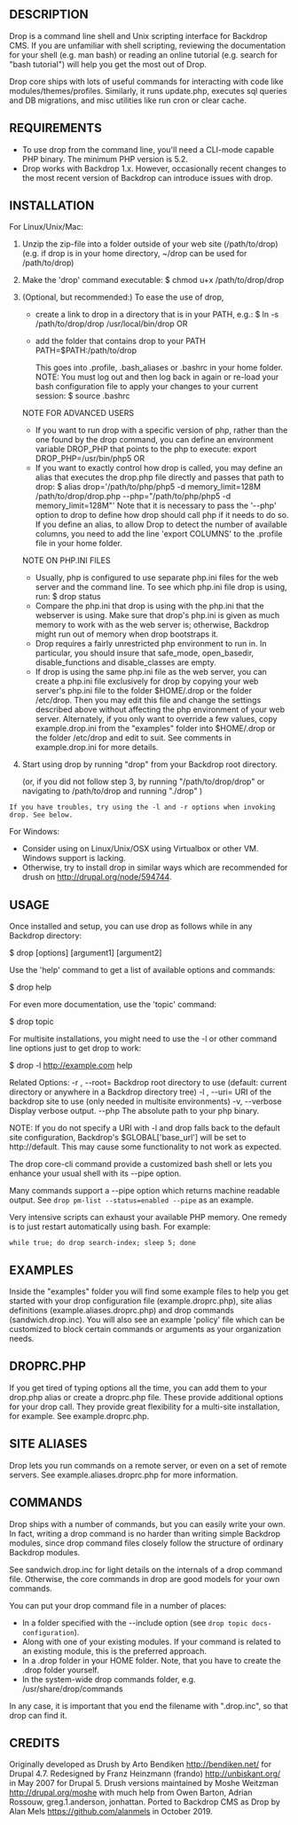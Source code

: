 DESCRIPTION
-----------
Drop is a command line shell and Unix scripting interface for Backdrop CMS.
If you are unfamiliar with shell scripting, reviewing the documentation
for your shell (e.g. man bash) or reading an online tutorial (e.g. search
for "bash tutorial") will help you get the most out of Drop.

Drop core ships with lots of useful commands for interacting with code
like modules/themes/profiles. Similarly, it runs update.php, executes sql
queries and DB migrations, and misc utilities like run cron or clear cache.

REQUIREMENTS
------------
* To use drop from the command line, you'll need a CLI-mode capable PHP
  binary. The minimum PHP version is 5.2.
* Drop works with Backdrop 1.x.  However, occasionally recent changes to the
  most recent version of Backdrop can introduce issues with drop.

INSTALLATION
------------
For Linux/Unix/Mac:
  1. Unzip the zip-file into a folder outside of your web site (/path/to/drop)
     (e.g. if drop is in your home directory, ~/drop can be used for /path/to/drop)
  2. Make the 'drop' command executable:
       $ chmod u+x /path/to/drop/drop
  3. (Optional, but recommended:) To ease the use of drop,
     - create a link to drop in a directory that is in your PATH, e.g.:
       $ ln -s /path/to/drop/drop /usr/local/bin/drop
     OR
     - add the folder that contains drop to your PATH
       PATH=$PATH:/path/to/drop

       This goes into .profile, .bash_aliases or .bashrc in your home folder.
       NOTE:  You must log out and then log back in again or re-load your bash
       configuration file to apply your changes to your current session:
       $ source .bashrc

     NOTE FOR ADVANCED USERS
     - If you want to run drop with a specific version of php, rather than the
       one found by the drop command, you can define an environment variable
       DROP_PHP that points to the php to execute:
       export DROP_PHP=/usr/bin/php5
     OR
     - If you want to exactly control how drop is called, you may define an alias
       that executes the drop.php file directly and passes that path to drop:
       $ alias drop='/path/to/php/php5 -d memory_limit=128M /path/to/drop/drop.php --php="/path/to/php/php5 -d memory_limit=128M"'
       Note that it is necessary to pass the '--php' option to drop to define
       how drop should call php if it needs to do so.
       If you define an alias, to allow Drop to detect the number of available columns,
       you need to add the line 'export COLUMNS' to the .profile file in your
       home folder.

     NOTE ON PHP.INI FILES
     - Usually, php is configured to use separate php.ini files for the web server
       and the command line.  To see which php.ini file drop is using, run:
       $ drop status
     - Compare the php.ini that drop is using with the php.ini that the webserver is
       using.  Make sure that drop's php.ini is given as much memory to work with as
       the web server is; otherwise, Backdrop might run out of memory when drop
       bootstraps it.
     - Drop requires a fairly unrestricted php environment to run in.  In particular,
       you should insure that safe_mode, open_basedir, disable_functions and
       disable_classes are empty.
     - If drop is using the same php.ini file as the web server, you can create
       a php.ini file exclusively for drop by copying your web server's php.ini
       file to the folder $HOME/.drop or the folder /etc/drop.  Then you may edit
       this file and change the settings described above without affecting the
       php environment of your web server.  Alternately, if you only want to
       override a few values, copy example.drop.ini from the "examples" folder
       into $HOME/.drop or the folder /etc/drop and edit to suit.  See comments
       in example.drop.ini for more details.

  4. Start using drop by running "drop" from your Backdrop root directory.

     (or, if you did not follow step 3, by running "/path/to/drop/drop"
      or navigating to /path/to/drop and running "./drop" )

    If you have troubles, try using the -l and -r options when invoking drop. See below.

For Windows:
  - Consider using on Linux/Unix/OSX using Virtualbox or other VM. Windows support is lacking.
  - Otherwise, try to install drop in similar ways which are recommended for drush on
    http://drupal.org/node/594744.

USAGE
-----
Once installed and setup, you can use drop as follows while in
any Backdrop directory:

  $ drop [options] <command> [argument1] [argument2]

Use the 'help' command to get a list of available options and commands:

  $ drop help

For even more documentation, use the 'topic' command:

  $ drop topic

For multisite installations, you might need to use the -l or other command line
options just to get drop to work:

  $ drop -l http://example.com help

Related Options:
  -r <path>, --root=<path>      Backdrop root directory to use
                                (default: current directory or anywhere in a Backdrop directory tree)
  -l <uri> , --uri=<uri>        URI of the backdrop site to use
                                (only needed in multisite environments)
  -v, --verbose                 Display verbose output.
  --php                         The absolute path to your php binary.

NOTE: If you do not specify a URI with -l and drop falls back to the default
site configuration, Backdrop's $GLOBAL['base_url'] will be set to http://default.
This may cause some functionality to not work as expected.

The drop core-cli command provide a customized bash shell or lets you enhance
your usual shell with its --pipe option.

Many commands support a --pipe option which returns machine readable output. See
`drop pm-list --status=enabled --pipe` as an example.

Very intensive scripts can exhaust your available PHP memory. One remedy is to
just restart automatically using bash. For example:

    while true; do drop search-index; sleep 5; done

EXAMPLES
--------
Inside the "examples" folder you will find some example files to help you
get started with your drop configuration file (example.droprc.php),
site alias definitions (example.aliases.droprc.php) and drop commands
(sandwich.drop.inc). You will also see an example 'policy' file which
can be customized to block certain commands or arguments as your organization
needs.

DROPRC.PHP
--------
If you get tired of typing options all the time, you can add them to your drop.php alias or
create a droprc.php file. These provide additional options for your drop call. They provide
great flexibility for a multi-site installation, for example. See example.droprc.php.

SITE ALIASES
--------
Drop lets you run commands on a remote server, or even on a set of remote servers.
See example.aliases.droprc.php for more information.

COMMANDS
--------
Drop ships with a number of commands, but you can easily write
your own. In fact, writing a drop command is no harder than writing simple
Backdrop modules, since drop command files closely follow the structure of
ordinary Backdrop modules.

See sandwich.drop.inc for light details on the internals of a drop command file.
Otherwise, the core commands in drop are good models for your own commands.

You can put your drop command file in a number of places:

  - In a folder specified with the --include option (see `drop topic docs-configuration`).
  - Along with one of your existing modules. If your command is related to an
    existing module, this is the preferred approach.
  - In a .drop folder in your HOME folder. Note, that you have to create the
    .drop folder yourself.
  - In the system-wide drop commands folder, e.g. /usr/share/drop/commands

In any case, it is important that you end the filename with ".drop.inc", so
that drop can find it.

CREDITS
-------
Originally developed as Drush by Arto Bendiken <http://bendiken.net/> for Drupal 4.7.
Redesigned by Franz Heinzmann (frando) <http://unbiskant.org/> in May 2007 for Drupal 5.
Drush versions maintained by Moshe Weitzman <http://drupal.org/moshe> with
much help from Owen Barton, Adrian Rossouw, greg.1.anderson, jonhattan.
Ported to Backdrop CMS as Drop by Alan Mels <https://github.com/alanmels> in October 2019.

